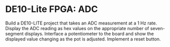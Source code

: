 # DE10-Lite FPGA: ADC

Build a DE10-LITE project that takes an ADC measurement at a 1 Hz rate. Display the ADC reading as hex values on the appropriate number of seven-segment displays.  Interface a potentiometer to the board and show the displayed value changing as the pot is adjusted.  Implement a reset button.


